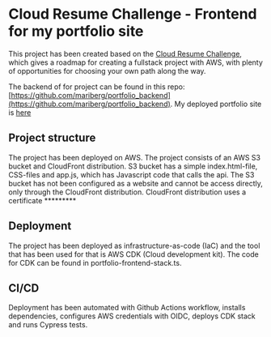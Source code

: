 # Cloud Resume Challenge - Frontend for my portfolio site

This project has been created based on the [Cloud Resume Challenge](https://cloudresumechallenge.dev/), which gives a roadmap for creating a fullstack project with AWS, with plenty of opportunities for choosing your own path along the way.

The backend of for project can be found in this repo: [https://github.com/mariberg/portfolio_backend](https://github.com/mariberg/portfolio_backend). My deployed portfolio site is [here](marikabergman.com)


## Project structure

The project has been deployed on AWS. The project consists of an AWS S3 bucket and CloudFront distribution. S3 bucket has a simple index.html-file, CSS-files and app.js, which has Javascript code that calls the api. The S3 bucket has not been configured as a website and cannot be access directly, only through the CloudFront distribution. CloudFront distribution uses a certificate *********

## Deployment

The project has been deployed as infrastructure-as-code (IaC) and the tool that has been used for that is AWS CDK (Cloud development kit). The code for CDK can be found in portfolio-frontend-stack.ts.


## CI/CD

Deployment has been automated with Github Actions workflow, installs dependencies, configures AWS credentials with OIDC, deploys CDK stack and runs Cypress tests.
